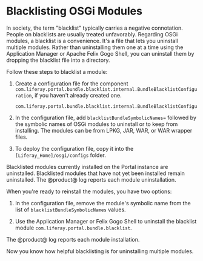 # Blacklisting OSGi Modules

In society, the term "blacklist" typically carries a negative connotation.
People on blacklists are usually treated unfavorably. Regarding OSGi modules, a
blacklist is a convenience. It's a file that lets you uninstall multiple
modules. Rather than uninstalling them one at a time using the Application
Manager or Apache Felix Gogo Shell, you can uninstall them by dropping the
blacklist file into a directory. 

Follow these steps to blacklist a module:

1.  Create a configuration file for the component 
    `com.liferay.portal.bundle.blacklist.internal.BundleBlacklistConfiguration`, if you haven't already created one.

        com.liferay.portal.bundle.blacklist.internal.BundleBlacklistConfiguration.config

2.  In the configuration file, add `blacklistBundleSymbolicNames=` followed by
    the symbolic names of OSGi modules to uninstall or to keep from installing.
    The modules can be from LPKG, JAR, WAR, or WAR wrapper files. 

3.  To deploy the configuration file, copy it into the 
    `[Liferay_Home]/osgi/configs` folder. 

Blacklisted modules currently installed on the Portal instance are uninstalled.
Blacklisted modules that have not yet been installed remain uninstalled. The
@product@ log reports each module uninstallation. 

When you're ready to reinstall the modules, you have two options: 

1.  In the configuration file, remove the module's symbolic name from the list 
    of `blacklistBundleSymbolicNames` values.

2.  Use the Application Manager or Felix Gogo Shell to uninstall the blacklist 
    module `com.liferay.portal.bundle.blacklist`.

The @product@ log reports each module installation. 

Now you know how helpful blacklisting is for uninstalling multiple modules.

